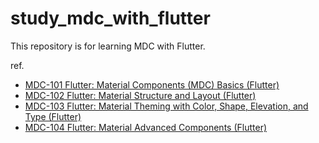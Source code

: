 # study_mdc_with_flutter

This repository is for learning MDC with Flutter.

ref. 
- [MDC-101 Flutter: Material Components (MDC) Basics (Flutter)](https://codelabs.developers.google.com/codelabs/mdc-101-flutter/index.html?index=..%2F..index#0)
- [MDC-102 Flutter: Material Structure and Layout (Flutter)](https://codelabs.developers.google.com/codelabs/mdc-102-flutter/index.html?index=..%2F..index#0)
- [MDC-103 Flutter: Material Theming with Color, Shape, Elevation, and Type (Flutter)](https://codelabs.developers.google.com/codelabs/mdc-103-flutter/index.html?index=..%2F..index#0)
- [MDC-104 Flutter: Material Advanced Components (Flutter)](https://codelabs.developers.google.com/codelabs/mdc-104-flutter/index.html?index=..%2F..index#0)